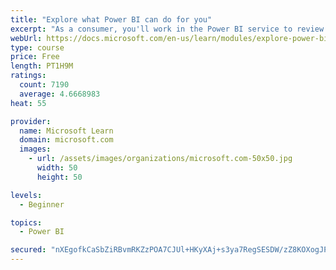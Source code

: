 ```yaml
---
title: "Explore what Power BI can do for you"
excerpt: "As a consumer, you'll work in the Power BI service to review and interact with content that has been shared with you. This module provides the foundational information that you need to work effectively in the Power BI service."
webUrl: https://docs.microsoft.com/en-us/learn/modules/explore-power-bi-service/
type: course
price: Free
length: PT1H9M
ratings:
  count: 7190
  average: 4.6668983
heat: 55

provider:
  name: Microsoft Learn
  domain: microsoft.com
  images:
    - url: /assets/images/organizations/microsoft.com-50x50.jpg
      width: 50
      height: 50

levels:
  - Beginner

topics:
  - Power BI

secured: "nXEgofkCaSbZiRBvmRKZzPOA7CJUl+HKyXAj+s3ya7RegSESDW/zZ8KOXogJPsUiozkSYAVoce3aUYWmjQDFWShS9t/ZLJ9gWlGj3IH/MQHZEYBu/oIwtjnnwBSrShf2+JPkc4991GEvnpYrVaWy9DulPz919Eu/DJZfCMzep+dHPcCwbSPzxkqhu5M1lR1tkV2zV+ejiTm3u/1SW6UZevkAALTmz4sC8NUQaJemtVzCtDeQwqDqy8DETxB4S2cEJr3Cb/+VaGUFEYemG/4nP+CBZY5kExV1IaTcUFO1xta6wttdZTxEFpXQV0K5x72gTjc0/th96de+hDr3EZVUNx4Jb1a/l5MiGSZZDgnJtRPogFJ73yYSof9GIp1Z4jgbNF4vspTecUE0BlqFtlEslSawdpqVxL5JSuHH/M5LhFo=;/BaAQ9vE6mCbOf9Z+UHhMg=="
---
```


